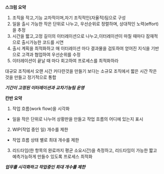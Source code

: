 
**스크럼 요약**
1. 조직을 작고,기능 교차적이며,자기 조직적인(자율적)팀으로 구성
2. 일을 출시 가능한 작은 단위로 나누고, 우선순위로 정렬하며, 상대적인 노력(effort)을 추정
3. 시간을 짧고,고정 길이의 이터레이션으로 나누고,이터레이션이 마칠 때마다 잠재적으로 출시가능한 코드를 시연
4. 출시 계획을 최적화하고 매 이터레이션 마다 결과물을 검토하여 얻어진 지식을 기반으로 고객과 협업하여 우선순위를 수정
5. 이터레이션이 끝날 때 마다 회고하여 프로세스를 최적화하라

대규모 조직에서 오랜 시간 커다란것을 만들기 보다는
소규모 조직에서 짧은 시간 작은 것을 만들고 정기적으로 통합

***기간이 고정된 이터레이션과 교차기능팀 운영***

**칸반 요약**
1. 작업 흐름(work flow)을 시각화
- 일을 작은 단위로 나누어 상황판을 만들고 작업 흐름의 어디에 있는지 표시

2. WIP(작업 중인 일) 개수를 제한
- 작업 흐름 상태 별로 최대 개수를 제한

3. 리드타임(한 항목의 완료까지 평균 소요시간)을 측정하고, 리드타임이 가능한 짧고 예측가능하게 만들수 있도록 프로세스 최적화

***업무를 시각화하고 작업중인 최대 개수를 제한***

